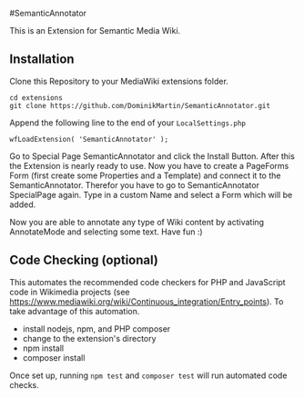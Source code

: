 #SemanticAnnotator

This is an Extension for Semantic Media Wiki.

## Installation

Clone this Repository to your MediaWiki extensions folder.

	cd extensions
	git clone https://github.com/DominikMartin/SemanticAnnotator.git

Append the following line to the end of your `LocalSettings.php`

	wfLoadExtension( 'SemanticAnnotator' );

Go to Special Page SemanticAnnotator and click the Install Button. After this the Extension is nearly ready to use.
Now you have to create a PageForms Form (first create some Properties and a Template) and connect it to the SemanticAnnotator. Therefor you have to go to SemanticAnnotator SpecialPage again. Type in a custom Name and select a Form which will be added.

Now you are able to annotate any type of Wiki content by activating AnnotateMode and selecting some text. Have fun :)

## Code Checking (optional)

This automates the recommended code checkers for PHP and JavaScript code in Wikimedia projects
(see https://www.mediawiki.org/wiki/Continuous_integration/Entry_points).
To take advantage of this automation.
 - install nodejs, npm, and PHP composer
 - change to the extension's directory
 - npm install
 - composer install

Once set up, running `npm test` and `composer test` will run automated code checks.
